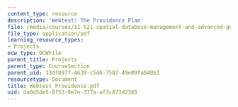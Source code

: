 ```yaml
---
content_type: resource
description: 'Webtest: The Providence Plan'
file: /media/courses/11-521-spatial-database-management-and-advanced-geographic-information-systems-spring-2003/da0d5de58f539e7e377aaf3c873d2365_Webtest_Providence.pdf
file_type: application/pdf
learning_resource_types:
- Projects
ocw_type: OCWFile
parent_title: Projects
parent_type: CourseSection
parent_uid: 33df897f-4639-c5d6-7587-49e09fa048b1
resourcetype: Document
title: Webtest_Providence.pdf
uid: da0d5de5-8f53-9e7e-377a-af3c873d2365
---
```

